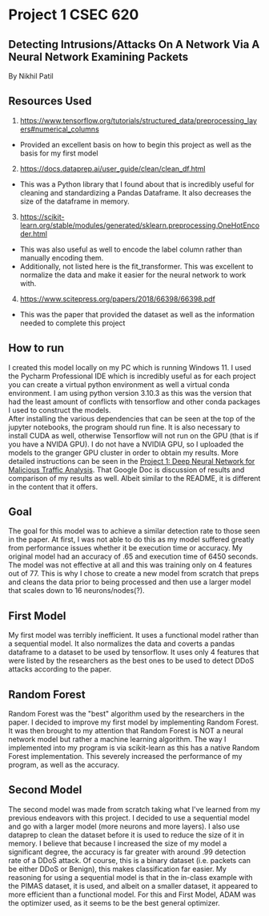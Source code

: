# Project 1 CSEC 620 
## Detecting Intrusions/Attacks On A Network Via A Neural Network Examining Packets
By Nikhil Patil

## Resources Used
1. https://www.tensorflow.org/tutorials/structured_data/preprocessing_layers#numerical_columns
- Provided an excellent basis on how to begin this project as well as the basis for my first model
2. https://docs.dataprep.ai/user_guide/clean/clean_df.html
- This was a Python library that I found about that is incredibly useful for cleaning and standardizing a Pandas Dataframe. It also decreases the size of the dataframe in memory. <br/>
3. https://scikit-learn.org/stable/modules/generated/sklearn.preprocessing.OneHotEncoder.html
- This was also useful as well to encode the label column rather than manually encoding them.
- Additionally, not listed here is the fit_transformer. This was excellent to normalize the data and make it easier for the neural network to work with.
4. https://www.scitepress.org/papers/2018/66398/66398.pdf
- This was the paper that provided the dataset as well as the information needed to complete this project

## How to run 
I created this model locally on my PC which is running Windows 11. I used the Pycharm Professional IDE which is incredibly useful as for each project you can create a virtual python environment as well a virtual conda environment. I am using python version 3.10.3 as this was the version that had the least amount of conflicts with tensorflow and other conda packages I used to construct the models.<br/>
After installing the various dependencies that can be seen at the top of the jupyter notebooks, the program should run fine. It is also necessary to install CUDA as well, otherwise Tensorflow will not run on the GPU (that is if you have a NVIDA GPU). I do not have a NVIDIA GPU, so I uploaded the models to the granger GPU cluster in order to obtain my results. More detailed instructions can be seen in the <a href="https://docs.google.com/document/d/1LuK7qttWaMectmBl55IEa5gfQykr27vcx9sM3Von3h4/edit?usp=sharing">Project 1: Deep Neural Network for Malicious Traffic Analysis</a>. That Google Doc is discussion of results and comparison of my results as well. Albeit similar to the README, it is different in the content that it offers.  

## Goal
The goal for this model was to achieve a similar detection rate to those seen in the paper. At first, I was not able to do this as my model suffered greatly from performance issues whether it be execution time or accuracy. My original model had an accuracy of .65 and execution time of 6450 seconds. The model was not effective at all and this was training only on 4 features out of 77. This is why I chose to create a new model from scratch that preps and cleans the data prior to being processed and then use a larger model that scales down to 16 neurons/nodes(?). 

## First Model
My first model was terribly inefficient. It uses a functional model rather than a sequential model. It also normalizes the data and coverts a pandas dataframe to a dataset to be used by tensorflow. It uses only 4 features that were listed by the researchers as the best ones to be used to detect DDoS attacks according to the paper. 

## Random Forest
Random Forest was the "best" algorithm used by the researchers in the paper. I decided to improve my first model by implementing Random Forest. It was then brought to my attention that Random Forest is NOT a neural network model but rather a machine learning algorithm. The way I implemented into my program is via scikit-learn as this has a native Random Forest implementation. This severely increased the performance of my program, as well as the accuracy.  

## Second Model
The second model was made from scratch taking what I've learned from my previous endeavors with this project. I decided to use a sequential model and go with a larger model (more neurons and more layers). I also use dataprep to clean the dataset before it is used to reduce the size of it in memory. I believe that because I increased the size of my model a significant degree, the accuracy is far greater with around .99 detection rate of a DDoS attack. Of course, this is a binary dataset (i.e. packets can be either DDoS or Benign), this makes classification far easier. My reasoning for using a sequential model is that in the in-class example with the PIMAS dataset, it is used, and albeit on a smaller dataset, it appeared to more efficient than a functional model. For this and First Model, ADAM was the optimizer used, as it seems to be the best general optimizer. 